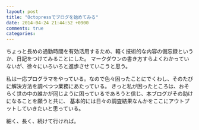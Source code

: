 ```yaml
---
layout: post
title: "Octopressでブログを始めてみる"
date: 2014-04-24 21:44:52 +0900
comments: true
categories: 
---
```


ちょっと長めの通勤時間を有効活用するため、軽く技術的な内容の備忘録というか、日記をつけてみることにした。
マークダウンの書き方すらよくわかっていないが、徐々にいろいろと進歩させていこうと思う。

私は一応プログラマをやっている。なので色々困ったことにでくわし、そのたびに解決方法を調べつつ業務にあたっている。
きっと私が困ったところは、おそらく世の中の誰かが同じように困っているであろうと信じ、本ブログがその助けになることを願うと共に、
基本的には日々の調査結果なんかをここにアウトプットしていきたいと思っている。

細く、長く、続けて行ければ。
